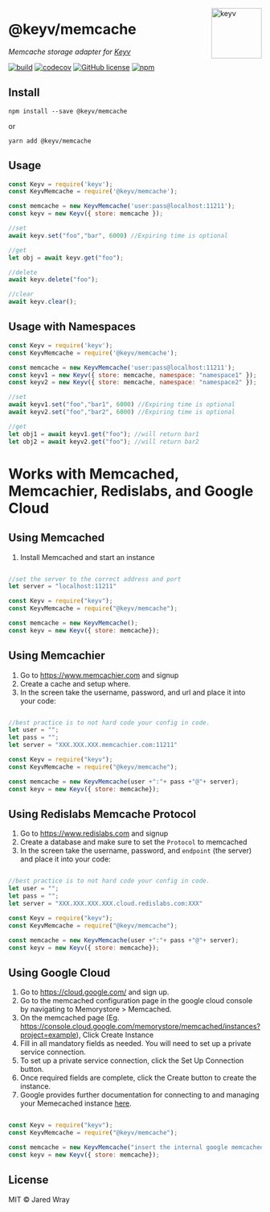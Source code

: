 [<img width="100" align="right" src="https://jaredwray.com/images/keyv.svg" alt="keyv">](https://github.com/jaredwray/keyv)

# @keyv/memcache
_Memcache storage adapter for [Keyv](https://github.com/jaredwray/keyv)_


[![build](https://github.com/jaredwray/keyv/actions/workflows/tests.yaml/badge.svg)](https://github.com/jaredwray/keyv/actions/workflows/tests.yaml)
[![codecov](https://codecov.io/gh/jaredwray/keyv/branch/main/graph/badge.svg?token=bRzR3RyOXZ)](https://codecov.io/gh/jaredwray/keyv)
[![GitHub license](https://img.shields.io/github/license/jaredwray/keyv)](https://github.com/jaredwray/keyv/blob/master/LICENSE)
[![npm](https://img.shields.io/npm/dm/@keyv/memcache)](https://npmjs.com/package/@keyv/memcache)

## Install

```shell
npm install --save @keyv/memcache
```
or 
```
yarn add @keyv/memcache
```

## Usage

```js
const Keyv = require('keyv');
const KeyvMemcache = require('@keyv/memcache');

const memcache = new KeyvMemcache('user:pass@localhost:11211');
const keyv = new Keyv({ store: memcache });

//set 
await keyv.set("foo","bar", 6000) //Expiring time is optional

//get
let obj = await keyv.get("foo");

//delete
await keyv.delete("foo");

//clear
await keyv.clear();

```

## Usage with Namespaces

```js
const Keyv = require('keyv');
const KeyvMemcache = require('@keyv/memcache');

const memcache = new KeyvMemcache('user:pass@localhost:11211');
const keyv1 = new Keyv({ store: memcache, namespace: "namespace1" });
const keyv2 = new Keyv({ store: memcache, namespace: "namespace2" });

//set 
await keyv1.set("foo","bar1", 6000) //Expiring time is optional
await keyv2.set("foo","bar2", 6000) //Expiring time is optional

//get
let obj1 = await keyv1.get("foo"); //will return bar1
let obj2 = await keyv2.get("foo"); //will return bar2

```

# Works with Memcached, Memcachier, Redislabs, and Google Cloud

## Using Memcached 

1. Install Memcached and start an instance
```js

//set the server to the correct address and port 
let server = "localhost:11211"

const Keyv = require("keyv");
const KeyvMemcache = require("@keyv/memcache");

const memcache = new KeyvMemcache();
const keyv = new Keyv({ store: memcache});
```

## Using Memcachier 

1. Go to https://www.memcachier.com and signup
2. Create a cache and setup where. 
3. In the screen take the username, password, and url and place it into your code:
```js

//best practice is to not hard code your config in code. 
let user = ""; 
let pass = "";
let server = "XXX.XXX.XXX.memcachier.com:11211"

const Keyv = require("keyv");
const KeyvMemcache = require("@keyv/memcache");

const memcache = new KeyvMemcache(user +":"+ pass +"@"+ server);
const keyv = new Keyv({ store: memcache});

```

## Using Redislabs Memcache Protocol 

1. Go to https://www.redislabs.com and signup
2. Create a database and make sure to set the `Protocol` to memcached
3. In the screen take the username, password, and `endpoint` (the server) and place it into your code:
```js

//best practice is to not hard code your config in code. 
let user = ""; 
let pass = "";
let server = "XXX.XXX.XXX.XXX.cloud.redislabs.com:XXX"

const Keyv = require("keyv");
const KeyvMemcache = require("@keyv/memcache");

const memcache = new KeyvMemcache(user +":"+ pass +"@"+ server);
const keyv = new Keyv({ store: memcache});

```

## Using Google Cloud

1. Go to https://cloud.google.com/ and sign up.
2. Go to the memcached configuration page in the google cloud console by navigating to Memorystore > Memcached. 
3. On the memcached page (Eg. https://console.cloud.google.com/memorystore/memcached/instances?project=example), Click Create Instance
4. Fill in all mandatory fields as needed. You will need to set up a private service connection.
5. To set up a private service connection, click the Set Up Connection button.
6. Once required fields are complete, click the Create button to create the instance.
7. Google provides further documentation for connecting to and managing your Memecached instance [here](https://cloud.google.com/memorystore/docs/memcached). 

```js

const Keyv = require("keyv");
const KeyvMemcache = require("@keyv/memcache");

const memcache = new KeyvMemcache("insert the internal google memcached discovery endpoint");
const keyv = new Keyv({ store: memcache});

```


## License

MIT © Jared Wray
